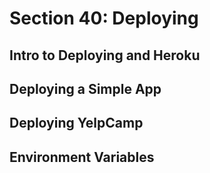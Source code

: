 # Section 40: Deploying

## Intro to Deploying and Heroku

## Deploying a Simple App

## Deploying YelpCamp

## Environment Variables
